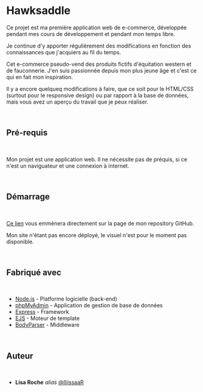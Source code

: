 # Hawksaddle

Ce projet est ma première application web de e-commerce, développée pendant mes cours de développement et pendant mon temps libre.  

Je continue d'y apporter régulièrement des modifications en fonction des connaissances que j'acquiers au fil du temps.  


Cet e-commerce pseudo-vend des produits fictifs d'équitation western et de fauconnerie. J'en suis passionnée depuis mon plus jeune âge et c'est ce qui en fait mon inspiration.

Il y a encore quelqueq modifications à faire, que ce soit pour le HTML/CSS (surtout pour le responsive design) ou par rapport à la base de données, mais vous avez un aperçu du travail que je peux réaliser.

<br>

## Pré-requis


<br>

Mon projet est une application web. Il ne nécessite pas de préquis, si ce n'est un naviguateur et une connexion à internet.

<br>


## Démarrage

<br>

[Ce lien](https://github.com/lliissaaR/Hawksaddle) vous emmènera directement sur la page de mon repository GitHub.

Mon site n'étant pas encore déployé, le visuel n'est pour le moment pas disponible.

<br>

## Fabriqué avec

<br>


* [Node.js](https://nodejs.org/fr) - Platforme logicielle (back-end)
* [phpMyAdmin](https://www.phpmyadmin.net/) - Application de gestion de base de données
* [Express](https://expressjs.com/fr/) - Framework
* [EJS](https://expressjs.com/fr/) - Moteur de template
* [BodyParser](https://www.npmjs.com/package/body-parser) - Middleware



<br>

## Auteur

<br>

* **Lisa Roche** _alias_ [@lliissaaR](https://github.com/lliissaaR)

